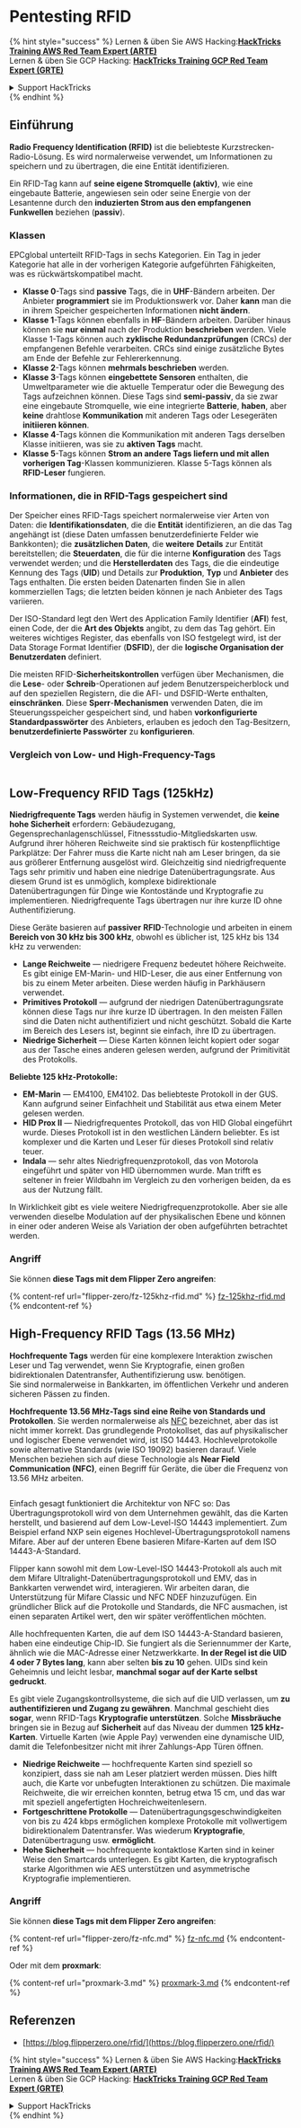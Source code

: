 # Pentesting RFID

{% hint style="success" %}
Lernen & üben Sie AWS Hacking:<img src="/.gitbook/assets/arte.png" alt="" data-size="line">[**HackTricks Training AWS Red Team Expert (ARTE)**](https://training.hacktricks.xyz/courses/arte)<img src="/.gitbook/assets/arte.png" alt="" data-size="line">\
Lernen & üben Sie GCP Hacking: <img src="/.gitbook/assets/grte.png" alt="" data-size="line">[**HackTricks Training GCP Red Team Expert (GRTE)**<img src="/.gitbook/assets/grte.png" alt="" data-size="line">](https://training.hacktricks.xyz/courses/grte)

<details>

<summary>Support HackTricks</summary>

* Überprüfen Sie die [**Abonnementpläne**](https://github.com/sponsors/carlospolop)!
* **Treten Sie der** 💬 [**Discord-Gruppe**](https://discord.gg/hRep4RUj7f) oder der [**Telegram-Gruppe**](https://t.me/peass) bei oder **folgen** Sie uns auf **Twitter** 🐦 [**@hacktricks\_live**](https://twitter.com/hacktricks\_live)**.**
* **Teilen Sie Hacking-Tricks, indem Sie PRs an die** [**HackTricks**](https://github.com/carlospolop/hacktricks) und [**HackTricks Cloud**](https://github.com/carlospolop/hacktricks-cloud) GitHub-Repos senden.

</details>
{% endhint %}

## Einführung

**Radio Frequency Identification (RFID)** ist die beliebteste Kurzstrecken-Radio-Lösung. Es wird normalerweise verwendet, um Informationen zu speichern und zu übertragen, die eine Entität identifizieren.

Ein RFID-Tag kann auf **seine eigene Stromquelle (aktiv)**, wie eine eingebaute Batterie, angewiesen sein oder seine Energie von der Lesantenne durch den **induzierten Strom aus den empfangenen Funkwellen** beziehen (**passiv**).

### Klassen

EPCglobal unterteilt RFID-Tags in sechs Kategorien. Ein Tag in jeder Kategorie hat alle in der vorherigen Kategorie aufgeführten Fähigkeiten, was es rückwärtskompatibel macht.

* **Klasse 0**-Tags sind **passive** Tags, die in **UHF**-Bändern arbeiten. Der Anbieter **programmiert** sie im Produktionswerk vor. Daher **kann** man die in ihrem Speicher gespeicherten Informationen **nicht ändern**.
* **Klasse 1**-Tags können ebenfalls in **HF**-Bändern arbeiten. Darüber hinaus können sie **nur einmal** nach der Produktion **beschrieben** werden. Viele Klasse 1-Tags können auch **zyklische Redundanzprüfungen** (CRCs) der empfangenen Befehle verarbeiten. CRCs sind einige zusätzliche Bytes am Ende der Befehle zur Fehlererkennung.
* **Klasse 2**-Tags können **mehrmals beschrieben** werden.
* **Klasse 3**-Tags können **eingebettete Sensoren** enthalten, die Umweltparameter wie die aktuelle Temperatur oder die Bewegung des Tags aufzeichnen können. Diese Tags sind **semi-passiv**, da sie zwar eine eingebaute Stromquelle, wie eine integrierte **Batterie**, **haben**, aber **keine** drahtlose **Kommunikation** mit anderen Tags oder Lesegeräten **initiieren können**.
* **Klasse 4**-Tags können die Kommunikation mit anderen Tags derselben Klasse initiieren, was sie zu **aktiven Tags** macht.
* **Klasse 5**-Tags können **Strom an andere Tags liefern und mit allen vorherigen Tag**-Klassen kommunizieren. Klasse 5-Tags können als **RFID-Leser** fungieren.

### Informationen, die in RFID-Tags gespeichert sind

Der Speicher eines RFID-Tags speichert normalerweise vier Arten von Daten: die **Identifikationsdaten**, die die **Entität** identifizieren, an die das Tag angehängt ist (diese Daten umfassen benutzerdefinierte Felder wie Bankkonten); die **zusätzlichen Daten**, die **weitere** **Details** zur Entität bereitstellen; die **Steuerdaten**, die für die interne **Konfiguration** des Tags verwendet werden; und die **Herstellerdaten** des Tags, die die eindeutige Kennung des Tags (**UID**) und Details zur **Produktion**, **Typ** und **Anbieter** des Tags enthalten. Die ersten beiden Datenarten finden Sie in allen kommerziellen Tags; die letzten beiden können je nach Anbieter des Tags variieren.

Der ISO-Standard legt den Wert des Application Family Identifier (**AFI**) fest, einen Code, der die **Art des Objekts** angibt, zu dem das Tag gehört. Ein weiteres wichtiges Register, das ebenfalls von ISO festgelegt wird, ist der Data Storage Format Identifier (**DSFID**), der die **logische Organisation der Benutzerdaten** definiert.

Die meisten RFID-**Sicherheitskontrollen** verfügen über Mechanismen, die die **Lese**- oder **Schreib**-Operationen auf jedem Benutzerspeicherblock und auf den speziellen Registern, die die AFI- und DSFID-Werte enthalten, **einschränken**. Diese **Sperr**-**Mechanismen** verwenden Daten, die im Steuerungsspeicher gespeichert sind, und haben **vorkonfigurierte Standardpasswörter** des Anbieters, erlauben es jedoch den Tag-Besitzern, **benutzerdefinierte Passwörter** zu **konfigurieren**.

### Vergleich von Low- und High-Frequency-Tags

<figure><img src="../../.gitbook/assets/image (983).png" alt=""><figcaption></figcaption></figure>

## Low-Frequency RFID Tags (125kHz)

**Niedrigfrequente Tags** werden häufig in Systemen verwendet, die **keine hohe Sicherheit** erfordern: Gebäudezugang, Gegensprechanlagenschlüssel, Fitnessstudio-Mitgliedskarten usw. Aufgrund ihrer höheren Reichweite sind sie praktisch für kostenpflichtige Parkplätze: Der Fahrer muss die Karte nicht nah am Leser bringen, da sie aus größerer Entfernung ausgelöst wird. Gleichzeitig sind niedrigfrequente Tags sehr primitiv und haben eine niedrige Datenübertragungsrate. Aus diesem Grund ist es unmöglich, komplexe bidirektionale Datenübertragungen für Dinge wie Kontostände und Kryptografie zu implementieren. Niedrigfrequente Tags übertragen nur ihre kurze ID ohne Authentifizierung.

Diese Geräte basieren auf **passiver** **RFID**-Technologie und arbeiten in einem **Bereich von 30 kHz bis 300 kHz**, obwohl es üblicher ist, 125 kHz bis 134 kHz zu verwenden:

* **Lange Reichweite** — niedrigere Frequenz bedeutet höhere Reichweite. Es gibt einige EM-Marin- und HID-Leser, die aus einer Entfernung von bis zu einem Meter arbeiten. Diese werden häufig in Parkhäusern verwendet.
* **Primitives Protokoll** — aufgrund der niedrigen Datenübertragungsrate können diese Tags nur ihre kurze ID übertragen. In den meisten Fällen sind die Daten nicht authentifiziert und nicht geschützt. Sobald die Karte im Bereich des Lesers ist, beginnt sie einfach, ihre ID zu übertragen.
* **Niedrige Sicherheit** — Diese Karten können leicht kopiert oder sogar aus der Tasche eines anderen gelesen werden, aufgrund der Primitivität des Protokolls.

**Beliebte 125 kHz-Protokolle:**

* **EM-Marin** — EM4100, EM4102. Das beliebteste Protokoll in der GUS. Kann aufgrund seiner Einfachheit und Stabilität aus etwa einem Meter gelesen werden.
* **HID Prox II** — Niedrigfrequentes Protokoll, das von HID Global eingeführt wurde. Dieses Protokoll ist in den westlichen Ländern beliebter. Es ist komplexer und die Karten und Leser für dieses Protokoll sind relativ teuer.
* **Indala** — sehr altes Niedrigfrequenzprotokoll, das von Motorola eingeführt und später von HID übernommen wurde. Man trifft es seltener in freier Wildbahn im Vergleich zu den vorherigen beiden, da es aus der Nutzung fällt.

In Wirklichkeit gibt es viele weitere Niedrigfrequenzprotokolle. Aber sie alle verwenden dieselbe Modulation auf der physikalischen Ebene und können in einer oder anderen Weise als Variation der oben aufgeführten betrachtet werden.

### Angriff

Sie können **diese Tags mit dem Flipper Zero angreifen**:

{% content-ref url="flipper-zero/fz-125khz-rfid.md" %}
[fz-125khz-rfid.md](flipper-zero/fz-125khz-rfid.md)
{% endcontent-ref %}

## High-Frequency RFID Tags (13.56 MHz)

**Hochfrequente Tags** werden für eine komplexere Interaktion zwischen Leser und Tag verwendet, wenn Sie Kryptografie, einen großen bidirektionalen Datentransfer, Authentifizierung usw. benötigen.\
Sie sind normalerweise in Bankkarten, im öffentlichen Verkehr und anderen sicheren Pässen zu finden.

**Hochfrequente 13.56 MHz-Tags sind eine Reihe von Standards und Protokollen**. Sie werden normalerweise als [NFC](https://nfc-forum.org/what-is-nfc/about-the-technology/) bezeichnet, aber das ist nicht immer korrekt. Das grundlegende Protokollset, das auf physikalischer und logischer Ebene verwendet wird, ist ISO 14443. Hochlevelprotokolle sowie alternative Standards (wie ISO 19092) basieren darauf. Viele Menschen beziehen sich auf diese Technologie als **Near Field Communication (NFC)**, einen Begriff für Geräte, die über die Frequenz von 13.56 MHz arbeiten.

<figure><img src="../../.gitbook/assets/image (930).png" alt=""><figcaption></figcaption></figure>

Einfach gesagt funktioniert die Architektur von NFC so: Das Übertragungsprotokoll wird von dem Unternehmen gewählt, das die Karten herstellt, und basierend auf dem Low-Level-ISO 14443 implementiert. Zum Beispiel erfand NXP sein eigenes Hochlevel-Übertragungsprotokoll namens Mifare. Aber auf der unteren Ebene basieren Mifare-Karten auf dem ISO 14443-A-Standard.

Flipper kann sowohl mit dem Low-Level-ISO 14443-Protokoll als auch mit dem Mifare Ultralight-Datenübertragungsprotokoll und EMV, das in Bankkarten verwendet wird, interagieren. Wir arbeiten daran, die Unterstützung für Mifare Classic und NFC NDEF hinzuzufügen. Ein gründlicher Blick auf die Protokolle und Standards, die NFC ausmachen, ist einen separaten Artikel wert, den wir später veröffentlichen möchten.

Alle hochfrequenten Karten, die auf dem ISO 14443-A-Standard basieren, haben eine eindeutige Chip-ID. Sie fungiert als die Seriennummer der Karte, ähnlich wie die MAC-Adresse einer Netzwerkkarte. **In der Regel ist die UID 4 oder 7 Bytes lang**, kann aber selten **bis zu 10** gehen. UIDs sind kein Geheimnis und leicht lesbar, **manchmal sogar auf der Karte selbst gedruckt**.

Es gibt viele Zugangskontrollsysteme, die sich auf die UID verlassen, um **zu authentifizieren und Zugang zu gewähren**. Manchmal geschieht dies **sogar**, wenn RFID-Tags **Kryptografie unterstützen**. Solche **Missbräuche** bringen sie in Bezug auf **Sicherheit** auf das Niveau der dummen **125 kHz-Karten**. Virtuelle Karten (wie Apple Pay) verwenden eine dynamische UID, damit die Telefonbesitzer nicht mit ihrer Zahlungs-App Türen öffnen.

* **Niedrige Reichweite** — hochfrequente Karten sind speziell so konzipiert, dass sie nah am Leser platziert werden müssen. Dies hilft auch, die Karte vor unbefugten Interaktionen zu schützen. Die maximale Reichweite, die wir erreichen konnten, betrug etwa 15 cm, und das war mit speziell angefertigten Hochreichweitenlesern.
* **Fortgeschrittene Protokolle** — Datenübertragungsgeschwindigkeiten von bis zu 424 kbps ermöglichen komplexe Protokolle mit vollwertigem bidirektionalem Datentransfer. Was wiederum **Kryptografie**, Datenübertragung usw. **ermöglicht**.
* **Hohe Sicherheit** — hochfrequente kontaktlose Karten sind in keiner Weise den Smartcards unterlegen. Es gibt Karten, die kryptografisch starke Algorithmen wie AES unterstützen und asymmetrische Kryptografie implementieren.

### Angriff

Sie können **diese Tags mit dem Flipper Zero angreifen**:

{% content-ref url="flipper-zero/fz-nfc.md" %}
[fz-nfc.md](flipper-zero/fz-nfc.md)
{% endcontent-ref %}

Oder mit dem **proxmark**:

{% content-ref url="proxmark-3.md" %}
[proxmark-3.md](proxmark-3.md)
{% endcontent-ref %}

## Referenzen

* [https://blog.flipperzero.one/rfid/](https://blog.flipperzero.one/rfid/)

{% hint style="success" %}
Lernen & üben Sie AWS Hacking:<img src="/.gitbook/assets/arte.png" alt="" data-size="line">[**HackTricks Training AWS Red Team Expert (ARTE)**](https://training.hacktricks.xyz/courses/arte)<img src="/.gitbook/assets/arte.png" alt="" data-size="line">\
Lernen & üben Sie GCP Hacking: <img src="/.gitbook/assets/grte.png" alt="" data-size="line">[**HackTricks Training GCP Red Team Expert (GRTE)**<img src="/.gitbook/assets/grte.png" alt="" data-size="line">](https://training.hacktricks.xyz/courses/grte)

<details>

<summary>Support HackTricks</summary>

* Überprüfen Sie die [**Abonnementpläne**](https://github.com/sponsors/carlospolop)!
* **Treten Sie der** 💬 [**Discord-Gruppe**](https://discord.gg/hRep4RUj7f) oder der [**Telegram-Gruppe**](https://t.me/peass) bei oder **folgen** Sie uns auf **Twitter** 🐦 [**@hacktricks\_live**](https://twitter.com/hacktricks\_live)**.**
* **Teilen Sie Hacking-Tricks, indem Sie PRs an die** [**HackTricks**](https://github.com/carlospolop/hacktricks) und [**HackTricks Cloud**](https://github.com/carlospolop/hacktricks-cloud) GitHub-Repos senden.

</details>
{% endhint %}
